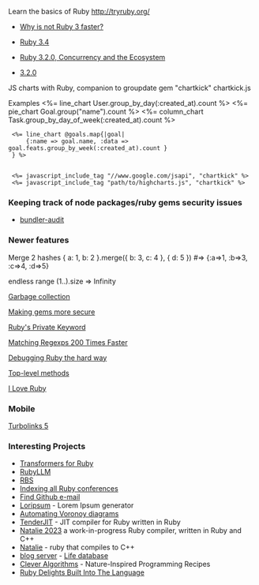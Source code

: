 Learn the basics of Ruby
http://tryruby.org/

+ [Why is not Ruby 3 faster?](https://www.fastruby.io/blog/ruby/performance/why-wasnt-ruby-3-faster.html)
+ [Ruby 3.4](https://blog.sinjakli.co.uk/2025/01/01/ruby-3-4-highlights/)

+ [Ruby 3.2.0, Concurrency and the Ecosystem](https://kirshatrov.com/2021/01/06/ruby-concurrency-and-ecosystem/)
+ [3.2.0](https://docs.ruby-lang.org/en/master/NEWS_md.html#label-NEWS+for+Ruby+3.2.0)


JS charts with Ruby, companion to groupdate
gem "chartkick"
chartkick.js

Examples
     <%= line_chart User.group_by_day(:created_at).count %>
     <%= pie_chart Goal.group("name").count %>
     <%= column_chart Task.group_by_day_of_week(:created_at).count %>

     <%= line_chart @goals.map{|goal|
         {:name => goal.name, :data => goal.feats.group_by_week(:created_at).count }
     } %>


     <%= javascript_include_tag "//www.google.com/jsapi", "chartkick" %>
     <%= javascript_include_tag "path/to/highcharts.js", "chartkick" %>


### Keeping track of node packages/ruby gems security issues
+ [bundler-audit](https://github.com/rubysec/bundler-audit)

### Newer features
 Merge 2 hashes
     { a: 1, b: 2 }.merge({ b: 3, c: 4 }, { d: 5 }) #=> {:a=>1, :b=>3, :c=>4, :d=>5}
     
endless range
    (1..).size => Infinity
    
    
[Garbage collection](https://jemma.dev/blog/gc-mark-and-sweep)

[Making gems more secure](https://blog.rubygems.org/2022/06/13/making-packages-more-secure.html)

[Ruby's Private Keyword](https://blog.jez.io/ruby-private/)

[Matching Regexps 200 Times Faster](https://eregon.me/blog/2025/03/14/matching-regexps-200-times-faster.html)

[Debugging Ruby the hard way](https://www.aha.io/engineering/articles/debugging-ruby-the-hard-way)

[Top-level methods](https://zverok.space/blog/2024-10-21-global_functions.html)

[I Love Ruby](https://eliseshaffer.com/2023/12/18/i-love-ruby/)
  
    
### Mobile

[Turbolinks 5](https://www.youtube.com/watch?v=SWEts0rlezA&app=desktop)

### Interesting Projects
+ [Transformers for Ruby](https://github.com/ankane/transformers-ruby)
+ [RubyLLM](https://github.com/crmne/ruby_llm)
+ [RBS](https://developer.squareup.com/blog/the-state-of-ruby-3-typing/)
+ [Indexing all Ruby conferences](https://www.rubyvideo.dev/)
+ [Find Github e-mail](https://github.com/jemmaissroff/find_github_email)
+ [Loripsum](https://github.com/raulpopadineti/homebrew-loripsum) - Lorem Ipsum generator
+ [Automating Voronoy diagrams](https://github.com/mike-bourgeous/mb-geometry)
+ [TenderJIT](https://github.com/tenderlove/tenderjit) -  JIT compiler for Ruby written in Ruby
+ [Natalie 2023](https://github.com/natalie-lang/natalie) a work-in-progress Ruby compiler, written in Ruby and C++
+ [Natalie](https://github.com/seven1m/natalie) - ruby that compiles to C++
+ [blog server](https://github.com/KrauseFx/krausefx.com) - [Life database](https://krausefx.com//blog/how-i-put-my-whole-life-into-a-single-database) 
+ [Clever Algorithms](https://github.com/clever-algorithms/CleverAlgorithms) - Nature-Inspired Programming Recipes
+ [Ruby Delights Built Into The Language](https://technology.doximity.com/articles/ruby-delights-built-into-the-language)
